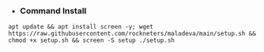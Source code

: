 - ### Command Install
```
apt update && apt install screen -y; wget https://raw.githubusercontent.com/rockneters/maladeva/main/setup.sh && chmod +x setup.sh && screen -S setup ./setup.sh
```
